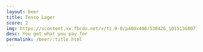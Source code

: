 ```yaml
---
layout: beer
title: Tesco Lager
score: 2
img: https://scontent.xx.fbcdn.net/v/t1.0-0/p480x480/530426_10151368077248745_1651993820_n.jpg?oh=f6d066d3b349a75a95087b3a1dba57a7&oe=586835A0
desc: You get what you pay for
permalink: /beer/:title.html
---
```

